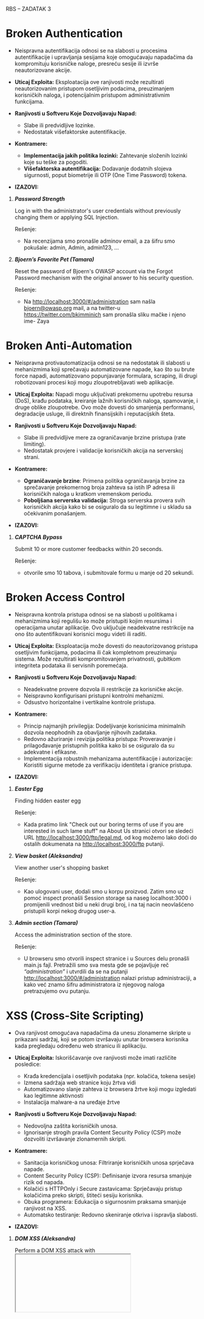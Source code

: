 ﻿RBS – ZADATAK 3
# Broken Authentication
- Neispravna autentifikacija odnosi se na slabosti u procesima autentifikacije i upravljanja sesijama koje omogućavaju napadačima da kompromituju korisničke naloge, presreću sesije ili izvrše neautorizovane akcije.
- **Uticaj Exploita:** Eksploatacija ove ranjivosti može rezultirati neautorizovanim pristupom osetljivim podacima, preuzimanjem korisničkih naloga, i potencijalnim pristupom administrativnim funkcijama.

- **Ranjivosti u Softveru Koje Dozvoljavaju Napad:**
  - Slabe ili predvidljive lozinke.
  - Nedostatak višefaktorske autentifikacije.

- **Kontramere:**
  - **Implementacija jakih politika lozinki:** Zahtevanje složenih lozinki koje su teške za pogoditi.
  - **Višefaktorska autentifikacija:** Dodavanje dodatnih slojeva sigurnosti, poput biometrije ili OTP (One Time Password) tokena.

- **IZAZOVI:**
1. ***Password Strength***  

   Log in with the administrator's user credentials without previously changing them or applying SQL Injection.

   Rešenje: 

   - Na recenzijama smo pronašle adminov email, a za šifru smo pokušale: admin, Admin, admin123, ...

2. ***Bjoern’s Favorite Pet (Tamara)***

   Reset the password of Bjoern's OWASP account via the Forgot Password mechanism with the original answer to his security question.

   Rešenje:

   - Na <http://localhost:3000/#/administration> sam našla <bjoern@owasp.org> mail, a na twitter-u <https://twitter.com/bkimminich> sam pronašla sliku mačke i njeno ime- Zaya
# Broken Anti-Automation
- Neispravna protivautomatizacija odnosi se na nedostatak ili slabosti u mehanizmima koji sprečavaju automatizovane napade, kao što su brute force napadi, automatizovano popunjavanje formulara, scraping, ili drugi robotizovani procesi koji mogu zloupotrebljavati web aplikacije.

- **Uticaj Exploita:** Napadi mogu uključivati prekomernu upotrebu resursa (DoS), krađu podataka, kreiranje lažnih korisničkih naloga, spamovanje, i druge oblike zloupotrebe. Ovo može dovesti do smanjenja performansi, degradacije usluge, ili direktnih finansijskih i reputacijskih šteta.

- **Ranjivosti u Softveru Koje Dozvoljavaju Napad:**
  - Slabe ili predvidljive mere za ograničavanje brzine pristupa (rate limiting).
  - Nedostatak provjere i validacije korisničkih akcija na serverskoj strani.

- **Kontramere:**
  - **Ograničavanje brzine**: Primena politika ograničavanja brzine za sprečavanje prekomernog broja zahteva sa istih IP adresa ili korisničkih naloga u kratkom vremenskom periodu.
  - **Poboljšana serverska validacija:** Stroga serverska provera svih korisničkih akcija kako bi se osiguralo da su legitimne i u skladu sa očekivanim ponašanjem.

- **IZAZOVI:**
1. ***CAPTCHA Bypass***    

   Submit 10 or more customer feedbacks within 20 seconds.

   Rešenje:
   
    - <a name="_int_trzrjoee"></a>otvorile smo 10 tabova, i submitovale formu u manje od 20 sekundi.
# Broken Access Control
- Neispravna kontrola pristupa odnosi se na slabosti u politikama i mehanizmima koji regulišu ko može pristupiti kojim resursima i operacijama unutar aplikacije. Ovo uključuje neadekvatne restrikcije na ono što autentifikovani korisnici mogu videti ili raditi.

- **Uticaj Exploita:** Eksploatacija može dovesti do neautorizovanog pristupa osetljivim funkcijama, podacima ili čak kompletnom preuzimanju sistema. Može rezultirati kompromitovanjem privatnosti, gubitkom integriteta podataka ili servisnih poremećaja.

- **Ranjivosti u Softveru Koje Dozvoljavaju Napad:**
  - Neadekvatne provere dozvola ili restrikcije za korisničke akcije.
  - Neispravno konfigurisani pristupni kontrolni mehanizmi.
  - Odsustvo horizontalne i vertikalne kontrole pristupa.

- **Kontramere:**
  - Princip najmanjih privilegija: Dodeljivanje korisnicima minimalnih dozvola neophodnih za obavljanje njihovih zadataka.
  - Redovno ažuriranje i revizija politika pristupa: Proveravanje i prilagođavanje pristupnih politika kako bi se osiguralo da su adekvatne i efikasne.
  - Implementacija robustnih mehanizama autentifikacije i autorizacije: Koristiti sigurne metode za verifikaciju identiteta i granice pristupa.

- **IZAZOVI:**
1. ***Easter Egg***

   Finding hidden easter egg

   Rešenje: 

    - Kada pratimo link "Check out our boring terms of use if you are interested in such lame stuff" na About Us stranici otvori se sledeći URL   <http://localhost:3000/ftp/legal.md>, od kog možemo lako doći do ostalih dokumenata na  <http://localhost:3000/ftp> putanji.

2. ***View basket  (Aleksandra)***

   View another user's shopping basket	

   Rešenje: 

    - Kao ulogovani user, dodali smo u korpu proizvod. Zatim smo uz pomoć inspect pronašli Session storage sa naseg localhost:3000 i promijenili vrednost bid u neki drugi broj, i na taj nacin neovlašćeno pristupili korpi  nekog drugog user-a.

3. ***Admin section (Tamara)***

   Access the administration section of the store.

   Rešenje: 

    - U browseru smo otvorili inspect stranice i u Sources delu pronašli main.js fajl. Pretražili smo sva mesta gde se pojavljuje reč 	*“administration”*  i utvrdili da se na putanji <http://localhost:3000/#/administration> nalazi pristup administraciji, a kako već znamo šifru administratora iz njegovog naloga pretrazujemo ovu putanju.
# XSS (Cross-Site Scripting)  
- Ova ranjivost omogućava napadačima da unesu zlonamerne skripte u prikazani sadržaj, koji se potom izvršavaju unutar browsera korisnika kada pregledaju određenu web stranicu ili aplikaciju.

- **Uticaj Exploita:** Iskorišćavanje ove ranjivosti može imati različite posledice:
    - Krađa kredencijala i osetljivih podataka (npr. kolačića, tokena sesije)
    - Izmena sadržaja web stranice koju žrtva vidi
    - Automatizovano slanje zahteva iz browsera žrtve koji mogu izgledati kao legitimne aktivnosti
    - Instalacija malware-a na uređaje žrtve

- **Ranjivosti u Softveru Koje Dozvoljavaju Napad:**
  - Nedovoljna zaštita korisničkih unosa.
  - Ignorisanje strogih pravila Content Security Policy (CSP) može dozvoliti izvršavanje zlonamernih skripti.

- **Kontramere:**
  - Sanitacija korisničkog unosa: Filtriranje korisničkih unosa sprječava napade.
  - Content Security Policy (CSP): Definisanje izvora resursa smanjuje rizik od napada.
  - Kolačići s HTTPOnly i Secure zastavicama: Sprječavaju pristup kolačićima preko skripti, štiteći sesiju korisnika.
  - Obuka programera: Edukacija o sigurnosnim praksama smanjuje ranjivost na XSS.
  - Automatsko testiranje: Redovno skeniranje otkriva i ispravlja slabosti.

- **IZAZOVI:**
1. ***DOM XSS (Aleksandra)***

   Perform a DOM XSS attack with <iframe src="javascript:alert(`xss`)">.

   Rešenje: 

    - U pretraživaču unesemo kod umesto reči i prikaze nam se neadekvatan odgovor stranice u vidu frama.
# Improper Input Validation  
- Nepravilna validacija ulaza odnosi se na propust u web aplikaciji ili softveru da adekvatno proveri ili odbaci ulazne podatke. To omogućava napadačima da iskoriste ove slabosti za izvođenje hakerskih akcija.

- **Uticaj Exploita:** Eksploatacija može dovesti do različitih napada, uključujući izvršavanje proizvoljnog koda, otkrivanje informacija, i poricanje usluge (DoS).

- **Ranjivosti u Softveru Koje Dozvoljavaju Napad:**
  - Neadekvatna filtracija ulaznih podataka.
  - Nedostatak verifikacije formata i granica ulaznih podataka.
  - Slabo upravljanje greškama koje omogućuju detalje o internoj implementaciji.

- **Kontramere:**
  - Validacija: Primena stroge validacije na svim ulazima, uključujući tip, dužinu, format i granice.
  - Sanitacija ulaza: Korištenje biblioteka za sanitaciju da bi se ulazi očistili pre njihove upotrebe.
  - Sigurno upravljanje greškama: Konfigurisanje aplikacije da pravilno upravlja greškama bez otkrivanja osetljivih informacija.

- **IZAZOVI:**
1. ***Payback Time (Aleksandra)***

   Place an order that makes you rich.

   Rešenje:

    - Kao ulogovani user dodali smo jedan artikal u korpu. Zatim smo u inspect networks panelu videli zahtev i na osnovu njega dobili id tacno tog artikla. Poslali smo PUT zahtev preko insomnie kom smo prosledili novu vrednost količine artikla (-100). Nakon toga smo izvršili transakciju i ostvarili dodatnu sumu novca.



2. ***Admin Registration (Tamara)***

   Register as a user with administrator privileges.

   Rešenje:

    - Prvo smo otvorili inspect stranice kako bismo pratili zahteve koji se šalju prilikom registracije. U Network sekciji primecujemo da se poslao POST zahtev koji ima putanju <http://localhost:3000/api/Users/>. Sada mozemo manipulisati podacima iz insomnije tako sto POST zahtevom pošaljemo informacije {"email":"admin","password":"admin","role":"admin"} i na taj način smo registrovali admina.
# Sensitive Data Exposure
- Izlaganje osetljivih podataka odnosi se na osetljive podatke (kao što su lozinke, kreditne kartice, lični identifikatori itd.) koji nisu adekvatno zaštićeni i postaju dostupni neovlašćenim licima. Ovaj tip ranjivosti može nastati zbog niza problema u sigurnosnim politikama, konfiguraciji ili nedostatku sigurnosnih mera.
- **Uticaj Exploita:** Eksploatacija ove vrste ranjivosti može dovesti do krađe identiteta, financijske štete za pojedince čiji su podaci kompromitovani, ili pravne i reputacijske štete za organizaciju koja je dozvolila takvo izlaganje.

- **Ranjivosti u Softveru Koje Dozvoljavaju Napad:**
  - Lozinke, tokeni ili kreditne kartice koji se čuvaju u nešifrovanom formatu.
  - Upotreba HTTP umesto HTTPS može omogućiti presretanje osetljivih podataka.
  - Neadekvatne kontrole koje dozvoljavaju neovlašćenim licima pristup osetljivim podacima.
  - Slabo konfigurisani sistemi koji izlažu osetljive podatke.

- **Kontramere:**
    - Osetljivi podaci treba da budu šifrovani prilikom skladištenja i prenosa (TLS/SSL).
    - Implementacija višefaktorske autentifikacije, jake politike lozinki, i minimalnih privilegija za pristup podacima.
    - Korišćenje sigurnih mehanizama za upravljanje sesijama, uključujući sigurne kolačiće, i redovno ažuriranje i poništavanje sesija.
    - Redovno pregledanje i ažuriranje konfiguracija servera, aplikacija i baza podataka.
    - Implementacija rešenja za praćenje i reviziju pristupa podacima.

- **IZAZOVI:**
1. ***Access Log (Aleksandra)***

    Gain access to any access log file of the server.

    Rešenje:

      - Pronasli smo log fajl datoteku korišćenjem resenja zadatka gde smo pristupili poverljivom dokumentu na  <http://localhost:3000/ftp>. Uvidjamo jednu datoteku incident-support.kdbx koja nam govori da postoji support tim, pa koristimo <http://localhost:3000/support/logs> kako bismo dosli do log fajlova.

2. ***Confidential Document (Tamara)***

    Access a confidential document.

    Rešenje: 

      - Na stranici About us pronašli smo link *Check out our boring terms of use if you are interested in such lame stuff,* koji nas redirektuje na stranicu <http://localhost:3000/ftp/legal.md.> Istraživanjem ovog linka pronalazimo jos fajlova na putanji http://localhost:3000/ftp od kojih je acquisitions.md poverljiv dokument.

3. ***Meta Geo Stalking (Anita)***
   
    Determine the answer to John's security question by looking at an upload of him to the Photo Wall and use it to reset his password via the Forgot Password mechanism.
   
    Rešenje:
      - U photo-wall smo pronašli johnovu sliku i preuzeli je. Uz pomoć alata metadata2go smo pročitali metadata te slike. Našli smo tačnu poziciju gde je slika uslikana i pokušali da se ulogujemo kao john ali sa zaboravljenom šifrom gde smo na security pitanje odgovorili sa lokacijom gde je uslikana ta slika.
# Unvalidated Redirects  
- Nevalidirani preusmeravanja javljaju se kada web aplikacija prihvata neovlašćene ulazne parametre koji mogu uzrokovati preusmeravanje korisnika na nepouzdane web stranice. To omogućava napadačima da korisnike preusmere na rizične stranice.  
- **Uticaj Exploita:** Ova ranjivost može dovesti do phishing napada, krađe osetljivih informacija, i instalacije malvera. Napadači koriste ovo za manipulisanje korisničkim poverenjem i legitimnošću originalne stranice.

- **Ranjivosti u Softveru Koje Dozvoljavaju Napad:**
  - Aplikacije koje koriste korisnički unos za upravljanje URL destinacijama bez adekvatne validacije.
  - Nedostatak mehanizama za proveru validnostiURL adresa pre nego što se korisnici preusmere.

- **Kontramere:**
  - Ograničavanje mogućnosti preusmeravanja samo na utvrđene, pouzdane URL adrese.
  - Izbegavati slanje korisnika direktno na spoljne stranice.
  - Informisanje korisnika o preusmeravanju i pružanje detalja o destinaciji pre nego što se preusmeravanje dogodi.

- **IZAZOVI:**
1. ***Allowlist Bypass (Aleksandra)***

    Enforce a redirect to a page you are not supposed to redirect to.

    Rešenje:

      - Koristimo link <http://localhost:3000/redirect?to=http://youtube.com?pwned=https://github.com/juice-shop/juice-shop> kako bismo redirektovali na željenu stranicu.
# Security through Obscurity
- Security through Obscurity odnosi se na praksu oslanjanja na tajnost dizajna ili implementacije kao glavni sigurnosni mehanizam. Ovaj pristup pokušava da sakrije važne detalje o softverskim sistemima, poput algoritama, protokola ili ključeva, pretpostavljajući da ako napadač ne zna strukturu sistema, neće moći efikasno da ga napadne.

- **Uticaj Exploita:** Ako detalji ove skrivene implementacije budu otkriveni, što je često samo pitanje vremena, sistem postaje izuzetno ranjiv jer se ne oslanja na dokazane metode zaštite, već na tajnost.

- **Ranjivosti u Softveru Koje Dozvoljavaju Napad:**
  - Oslanjanje na neobjavljene ili neproverene metode zaštite.
  - Nedostatak transparentnosti u sigurnosnim mehanizmima koji mogu skrivati slabosti.

- **Kontramere:**
  - Primena standardizovanih i otvoreno proverenih sigurnosnih praksi: Koristiti dobro dokumentovane i zajednicom podržane sigurnosne protokole i metode.
  - Redovna sigurnosna provera i revizija: Održavanje sistema prozirnim kroz redovne revizije i testiranje probojnosti koje mogu identifikovati i ispraviti potencijalne slabosti.
  - Slojevita sigurnost: Implementacija više nezavisnih sigurnosnih slojeva koji ne zavise isključivo na nejasnosti ili tajnosti komponenti.

-  **IZAZOVI:**
1. ***Privacy Policy Inspection (Tamara)***
   
   Prove that you actually read our privacy policy.
   
   Rešenje:
      - Nakon pažljivog čitanja politike sigurnosti i prevlačenjem miša preko reči, otrkili smo da na neke fraze se pojavljuje neko osvetljenje. Kada spojimo te fraze one formiraju rečenicu: We may also, instruct you, to refuse all, reasonably necessary and responsibility. Ako se vodimo zadatkom Nested Easter egg i formiramo link od ovih reči: <http://localhost:3000/we/may/also/instruct/you/to/refuse/all/reasonably/necessary/responsibility> , kada ga posetimo rešićemo izazov.
# Miscellaneous
- Kategorija "Miscellaneous" obuhvata različite sigurnosne slabosti koje ne spadaju nužno u konvencionalne kategorije napada. Ove slabosti mogu uključivati specifične konfiguracijske greške, rijetke sigurnosne propuste, ili zanemarene aspekte sigurnosti koji mogu biti specifični za određenu implementaciju ili okruženje.

- **Uticaj Exploita:** Zbog raznolikosti ranjivosti koje spadaju u ovu kategoriju, uticaj može varirati od manjih poremećaja do ozbiljnih sigurnosnih incidenata, uključujući gubitak podataka, neautorizovani pristup, ili potpunu kompromitaciju sistema.

- **Ranjivosti u Softveru Koje Dozvoljavaju Napad:**
  - Nesigurne ili neadekvatne konfiguracije sistema.
  - Zanemarivanje sigurnosnih patcheva ili ažuriranja.
  - Specifični propusti u dizajnu ili arhitekturi koji nisu široko poznati ili dokumentovani.

- **Kontramere:**
  - Temeljna sigurnosna analiza i revizija: Redovno pregledanje i analiziranje svih aspekata sistema kako bi se identifikovali i ispravili nekonvencionalni sigurnosni propusti.
  - Kontinuirano obrazovanje i osposobljavanje: Održavanje tehničkog tima informisanim o najnovijim sigurnosnim praksama i potencijalnim neobičnim ranjivostima.
  - Prilagođene sigurnosne politike: Razvoj i implementacija sigurnosnih politika koje su specifične za okruženje i tehnologiju koje se koriste, uzimajući u obzir jedinstvene aspekte svakog sistema.

-  **IZAZOVI:**
1. ***Security Policy (Anita)***
   
   Behave like any "white-hat" should before getting into the action.
   
   Rešenje:
      - Da bi bili etički haker prvo treba da se konsultujemo sa vlasnikom sajta, pa smo poslali mejl na donotreply@owasp-juice.shop

# Injection
- Injekcija se odnosi na sigurnosni propust koji se javlja kada napadač unese (injektuje) štetni kod u program koji se zatim interpretira ili izvršava od strane aplikacije. Ovo može biti SQL injekcija, skriptna injekcija (kao što je XSS), ili injekcija komandne linije, među ostalima.

- **Uticaj Exploita:** Injekcija može dovesti do neautorizovanog pristupa podacima, manipulacije ili uništavanja podataka, preuzimanja kontrole nad sistemima, i drugih štetnih posledica.

- **Ranjivosti u Softveru Koje Dozvoljavaju Napad:**
  - Neadekvatno sanitiranje, filtriranje ili validacija korisničkog unosa.
  - Upotreba dinamički sastavljenih upita ili komandi koje uključuju nevalidirane ulaze.
  - Nedostatak upotrebe parametrizovanih upita ili drugih sigurnih metodologija kod pristupa bazama podataka.

- **Kontramere:**
  - Koristiti parametrizovane upite: Za SQL baze podataka, koristiti parametrizovane upite ili ORM (Object-Relational Mapping) alate koji automatski primenjuju ovu praksu.
  - Sanitacija i validacija ulaza: Rigorozno sanitiranje i validacija svih korisničkih ulaza pre njihove obrade ili uključivanja u upite ili komande.
  - Minimalne privilegije: Ograničavanje prava i privilegija za aplikacije i baze podataka tako da čak i ako dođe do injekcije, šteta može biti minimizirana.

- **IZAZOVI:**
1. ***Login Jim (Anita)***
   
    Log in with Jim's user account.
   
    Rešenje:
      - U recenzijama smo našli Jimov mejl i na njegov mejl dodali ‘--,  a u šifru upisali bilo šta
# Security Misconfiguration 
- Pogrešna konfiguracija sigurnosti javlja se kada sigurnosne postavke nisu pravilno postavljene ili su zadržane podrazumevane opcije, što ostavlja sistem ranjivim. To može uključivati nesigurne postavke u aplikacijama, serverima, bazama podataka, i drugoj infrastrukturi.

- **Uticaj Exploita:** Ove slabosti mogu omogućiti neautorizovan pristup, izlaganje osetljivih podataka, ili manipulaciju sistemom. Pogrešna konfiguracija može dovesti do raznih sigurnosnih incidenata, uključujući krađu podataka, izvršavanje neautorizovanog koda, i servisne napade (DoS).

- **Ranjivosti u Softveru Koje Dozvoljavaju Napad:**
- Nepotrebno omogućene funkcije ili portovi.
- Nedostatak redovnih sigurnosnih ažuriranja i patcheva.

- **Kontramere:**
  - Redovno ažuriranje i održavanje: Primena najnovijih sigurnosnih patcheva i ažuriranja za sve komponente sistema.
  - Minimalan pristup i funkcionalnost: Deaktiviranje nepotrebnih usluga, portova, i funkcija koje mogu predstavljati sigurnosni rizik.
- **IZAZOVI:**
1. ***Deprecated Interface (Anita)***
   
    Use a deprecated B2B interface that was not properly shut down.
   
    Rešenje:
    - Ušli smo na formu za žalbe. Kada želimo da izaberemo dokument, dozvoljeni tipovi su samo pdf i zip fajlovi. Medjutim ukoliko se u imenu datoteke stavi \*.xml ili neki drugi tp, može se izabrati i datoteka tog tipa. Kada se pred takva datoteka dolazi do željene greške.

# Cryptographic Issues
- Kriptografski problemi nastaju kada implementacija kriptografskih funkcija u softveru nije izvršena ispravno, što može uključivati korišćenje slabih algoritama, neadekvatno upravljanje ključevima, ili nepravilnu primenu kriptografskih protokola.

- **Uticaj Exploita:** Slabe ili pogrešno implementirane kriptografske metode mogu dovesti do otkrivanja ili manipulacije osetljivim podacima, što može rezultirati gubitkom privatnosti, finansijskim gubicima, ili drugim sigurnosnim incidentima.

- **Ranjivosti u Softveru Koje Dozvoljavaju Napad:**
  - Korišćenje zastarelih ili kompromitovanih kriptografskih algoritama.
  - Implementacija kriptografskih protokola bez pridržavanja najboljih praksi, kao što su nedovoljno slučajni generatori brojeva za kriptografiju.

- **Kontramere:**
  - Korišćenje jakih, modernih kriptografskih algoritama: Oslanjanje na industrijske standarde i preporučene kriptografske algoritme koji su provereno otporni na napade.
  - Redovna revizija i testiranje: Sprovođenje redovnih sigurnosnih revizija i testiranja penetracije kako bi se osiguralo da kriptografske mere ostaju sigurne i efikasne.

- **IZAZOVI:**
1. ***Nested Easter egg (Anita)***
   
    Apply some advanced cryptanalysis to find the real easter egg.
   
    Rešenje:
      - Kada smo pronašli kriptoavan string, prvo smo dekodovali pomoću Base 64 i dobili: /gur/qrif/ner/fb/shaal/gurl/uvq/na/rnfgre/rtt/jvguva/gur/rnfgre/rtt. Medjutim ovo nije rešenje, pa smo uvideli izraze koji se ponavljaju - znači da oni predstavljaju učestale reči. Pretpostavili smo da su slova pomerena za nekoliko mesta i dekodovali smo pomoću ROT-13 i dobili na kraju: /the/devs/are/so/funny/they/hid/an/easter/egg/within/the/easter/egg.

